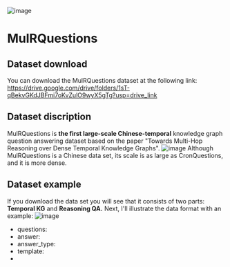 ![image](https://github.com/ZiheLiu-nlp/MulRQuestions/assets/85715842/bd6f44dd-0944-4479-8852-0a3d40e74225)

# MulRQuestions
## Dataset download
  You can download the MulRQuestions dataset at the following link: https://drive.google.com/drive/folders/1sT-qBekvGKdJBFmi7oKvZulO9wyX5gTg?usp=drive_link
## Dataset discription
  MulRQuestions is **the first large-scale Chinese-temporal** knowledge graph question answering dataset based on the paper "Towards Multi-Hop Reasoning over Dense Temporal Knowledge Graphs".
  ![image](https://github.com/ZiheLiu-nlp/MulRQuestions/assets/85715842/de3e4385-758d-4536-b26d-9efb9cba3f49)
  Although MulRQuestions is a Chinese data set, its scale is as large as CronQuestions, and it is more dense.
## Dataset example
  If you download the data set you will see that it consists of two parts: **Temporal KG** and **Reasoning QA.** Next, I'll illustrate the data format with an example:
  ![image](https://github.com/ZiheLiu-nlp/MulRQuestions/assets/85715842/52127402-70ca-481a-b3ad-748b6420b5e4)
- questions: 
- answer:
- answer_type:
- template:
- 
